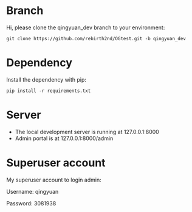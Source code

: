 Branch
============
Hi, please clone the qingyuan_dev branch to your environment:

```
git clone https://github.com/rebirth2nd/OGtest.git -b qingyuan_dev
```

Dependency
============
Install the dependency with pip:

```
pip install -r requirements.txt
```

Server
============
* The local development server is running at 127.0.0.1:8000
* Admin portal is at 127.0.0.1:8000/admin

Superuser account
============
My superuser account to login admin:

Username: qingyuan

Password: 3081938 
